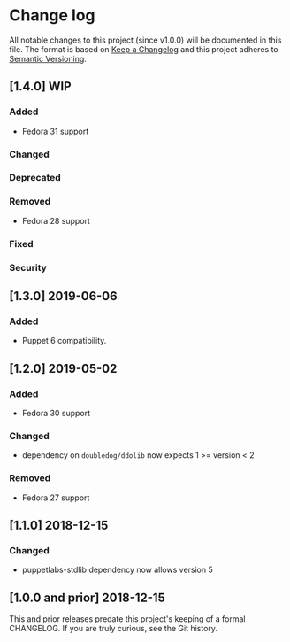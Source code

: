 <!--
This file is part of the doubledog-filesystem Puppet module.
Copyright 2018-2019 John Florian
SPDX-License-Identifier: GPL-3.0-or-later

Template

## [VERSION] WIP
### Added
### Changed
### Deprecated
### Removed
### Fixed
### Security

-->

# Change log

All notable changes to this project (since v1.0.0) will be documented in this file.  The format is based on [Keep a Changelog](http://keepachangelog.com/en/1.0.0/) and this project adheres to [Semantic Versioning](http://semver.org).

## [1.4.0] WIP
### Added
- Fedora 31 support
### Changed
### Deprecated
### Removed
- Fedora 28 support
### Fixed
### Security

## [1.3.0] 2019-06-06
### Added
- Puppet 6 compatibility.

## [1.2.0] 2019-05-02
### Added
- Fedora 30 support
### Changed
- dependency on `doubledog/ddolib` now expects 1 >= version < 2
### Removed
- Fedora 27 support

## [1.1.0] 2018-12-15
### Changed
- puppetlabs-stdlib dependency now allows version 5

## [1.0.0 and prior] 2018-12-15

This and prior releases predate this project's keeping of a formal CHANGELOG.  If you are truly curious, see the Git history.
